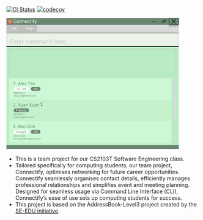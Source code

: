 [![CI Status](https://github.com/AY2324S2-CS2103T-F14-4/tp/workflows/Java%20CI/badge.svg)](https://github.com/AY2324S2-CS2103T-F14-4/tp/actions)
[![codecov](https://codecov.io/gh/AY2324S2-CS2103T-F14-4/tp/graph/badge.svg?token=3BJBAZ63W8)](https://codecov.io/gh/AY2324S2-CS2103T-F14-4/tp)

![Ui](docs/images/Ui.png)

* This is a team project for our CS2103T Software Engineering class.
* Tailored specifically for computing students, our team project, Connectify,
  optimises networking for future career opportunities. Connectify seamlessly
  organises contact details, efficiently manages professional relationships
  and simplifies event and meeting planning. Designed for seamless usage via
  Command Line Interface (CLI), Connectify’s ease of use sets up computing
  students for success.
* This project is based on the AddressBook-Level3 project created by the [SE-EDU initiative](https://se-education.org).